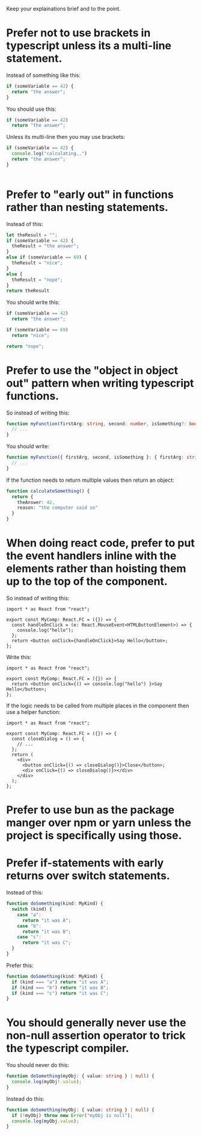 Keep your explainations brief and to the point.

# Prefer not to use brackets in typescript unless its a multi-line statement. 

Instead of something like this:

```ts
if (someVariable == 42) {
  return "the answer";
}
```

You should use this:

```ts
if (someVariable == 42)
  return "the answer";
```

Unless its multi-line then you may use brackets:

```ts
if (someVariable == 42) {
  console.log("calculating..")
  return "the answer";
}
    
```

# Prefer to "early out" in functions rather than nesting statements. 

Instead of this:

```ts
let theResult = "";
if (someVariable == 42) {
  theResult = "the answer";
}
else if (someVariable == 69) {
  theResult = "nice";
}
else {
  theResult = "nope";
}
return theResult
```

You should write this:

```ts
if (someVariable == 42) 
  return "the answer";

if (someVariable == 69) 
  return "nice";

return "nope";
```

# Prefer to use the "object in object out" pattern when writing typescript functions.

So instead of writing this:

```ts
function myFunction(firstArg: string, second: number, isSomething?: boolean) {
  // ...
}
```

You should write:

```ts
function myFunction({ firstArg, second, isSomething }: { firstArg: string, second: number, isSomething?: boolean }) {
  // ...
}
```

If the function needs to return multiple values then return an object:

```ts
function calculateSomething() {
  return {
    theAnswer: 42,
    reason: "the computer said so"
  }
}
```

# When doing react code, prefer to put the event handlers inline with the elements rather than hoisting them up to the top of the component. 

So instead of writing this:

```tsx
import * as React from "react";

export const MyComp: React.FC = ({}) => {
  const handleOnClick = (e: React.MouseEvent<HTMLButtonElement>) => {
    console.log("hello");
  };
  return <button onClick={handleOnClick}>Say Hello</button>;
};
```

Write this:

```tsx
import * as React from "react";

export const MyComp: React.FC = ({}) => {
  return <button onClick={() => console.log("hello") }>Say Hello</button>;
};
```

If the logic needs to be called from multiple places in the component then use a helper function:

```tsx
import * as React from "react";

export const MyComp: React.FC = ({}) => {
  const closeDialog = () => {
    // ...
  };
  return (
    <div>
      <button onClick={() => closeDialog()}>Close</button>;
      <div onClick={() => closeDialog()}></div>
    </div>
  );
};
```

# Prefer to use bun as the package manger over npm or yarn unless the project is specifically using those.

# Prefer if-statements with early returns over switch statements.

Instead of this:

```ts
function doSomething(kind: MyKind) {
  switch (kind) {
    case "a":
      return "it was A";
    case "b":
      return "it was B";
    case "c":
      return "it was C";
  }
}
```

Prefer this:

```ts
function doSomething(kind: MyKind) {
  if (kind === "a") return "it was A";
  if (kind === "b") return "it was B";
  if (kind === "c") return "it was C";
}
```

# You should generally never use the non-null assertion operator to trick the typescript compiler.

You should never do this:

```ts
function doSomething(myObj: { value: string } | null) {
  console.log(myObj!.value);
}
```

Instead do this:

```ts
function doSomething(myObj: { value: string } | null) {
  if (!myObj) throw new Error("myObj is null");
  console.log(myObj.value);
}
```